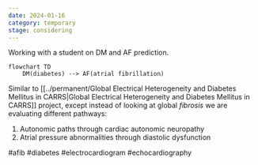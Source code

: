 ```yaml
---
date: 2024-01-16
category: temporary
stage: considering
---
```


Working with a student on DM and AF prediction.

```mermaid
flowchart TD
	DM(diabetes) --> AF(atrial fibrillation)
```

Similar to [[../permanent/Global Electrical Heterogeneity and Diabetes Mellitus in CARRS|Global Electrical Heterogeneity and Diabetes Mellitus in CARRS]] project, except instead of looking at global *fibrosis* we are evaluating different pathways:

1. Autonomic paths through cardiac autonomic neuropathy
2. Atrial pressure abnormalities through diastolic dysfunction

#afib 
#diabetes 
#electrocardiogram 
#echocardiography
